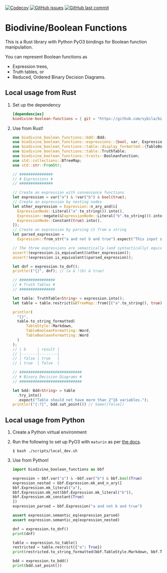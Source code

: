 [![Codecov](https://img.shields.io/codecov/c/github/sybila/biodivine-boolean-functions?style=flat-square)](https://codecov.io/gh/sybila/biodivine-boolean-functions)
[![GitHub issues](https://img.shields.io/github/issues/sybila/biodivine-boolean-functions?style=flat-square)](https://github.com/sybila/biodivine-boolean-functions/issues)
[![GitHub last commit](https://img.shields.io/github/last-commit/sybila/biodivine-boolean-functions?style=flat-square)](https://github.com/sybila/biodivine-boolean-functions/commits/master)

# Biodivine/Boolean Functions

This is a Rust library with Python PyO3 bindings for Boolean function manipulation.

You can represent Boolean functions as

- Expression trees,
- Truth tables, or
- Reduced, Ordered Binary Decision Diagrams.

## Local usage from Rust

1. Set up the dependency
   ```toml
   [dependencies]
   biodivine-boolean-functions = { git = "https://github.com/sybila/biodivine-boolean-functions" }
   ```

2. Use from Rust!
   ```rust
   use biodivine_boolean_functions::bdd::Bdd;
   use biodivine_boolean_functions::expressions::{bool, var, Expression, ExpressionNode};
   use biodivine_boolean_functions::table::display_formatted::{TableBooleanFormatting, TableStyle};
   use biodivine_boolean_functions::table::TruthTable;
   use biodivine_boolean_functions::traits::BooleanFunction;
   use std::collections::BTreeMap;
   use std::str::FromStr;
   
   // ###############
   // # Expressions #
   // ###############
   
   // Create an expression with convenience functions
   let expression = var("a") & !var("b") & bool(true);
   // Create an expression by nesting nodes
   let other_expression = Expression::n_ary_and(&[
     ExpressionNode::Literal("a".to_string()).into(),
     Expression::negate(&ExpressionNode::Literal("b".to_string()).into()),
     ExpressionNode::Constant(true).into(),
   ]);
   // Create an expression by parsing it from a string
   let parsed_expression =
     Expression::from_str("a and not b and true").expect("This input string should be valid.");
   
   // The three expressions are semantically (and syntactically) equivalent
   assert!(expression.is_equivalent(&other_expression));
   assert!(expression.is_equivalent(&parsed_expression));
   
   let dnf = expression.to_dnf();
   println!("{}", dnf); // (a & !(b) & true)
   
   // ################
   // # Truth Tables #
   // ################
   
   let table: TruthTable<String> = expression.into();
   let table = table.restrict(&BTreeMap::from([("a".to_string(), true)]));
   
   println!(
     "{}",
     table.to_string_formatted(
         TableStyle::Markdown,
         TableBooleanFormatting::Word,
         TableBooleanFormatting::Word
     )
   );
   // | b     | result |
   // |-------|--------|
   // | false | true   |
   // | true  | false  |
   
   // ############################
   // # Binary Decision Diagrams #
   // ############################
   
   let bdd: Bdd<String> = table
     .try_into()
     .expect("Table should not have more than 2^16 variables.");
   println!("{:?}", bdd.sat_point()) // Some([false])
   ```

## Local usage from Python

1. Create a Python virtual environment

2. Run the following to set up PyO3 with `maturin` as per [the docs](https://pyo3.rs/v0.21.2/getting-started).
   ```shell
   $ bash ./scripts/local_dev.sh
   ```

3. Use from Python!
   ```python
   import biodivine_boolean_functions as bbf

   expression = bbf.var("a") & ~bbf.var("b") & bbf.bool(True)
   expression_nested = bbf.Expression.mk_and_n_ary([
   bbf.Expression.mk_literal("a"),
   bbf.Expression.mk_not(bbf.Expression.mk_literal("b")),
   bbf.Expression.mk_constant(True)
   ])
   expression_parsed = bbf.Expression("a and not b and true")
   
   assert expression.semantic_eq(expression_parsed)
   assert expression.semantic_eq(expression_nested)
   
   dnf = expression.to_dnf()
   print(dnf)
   
   table = expression.to_table()
   restricted = table.restrict({"a": True})
   print(restricted.to_string_formatted(bbf.TableStyle.Markdown, bbf.TableBooleanFormatting.Word))
   
   bdd = expression.to_bdd()
   print(bdd.sat_point())
   ```

